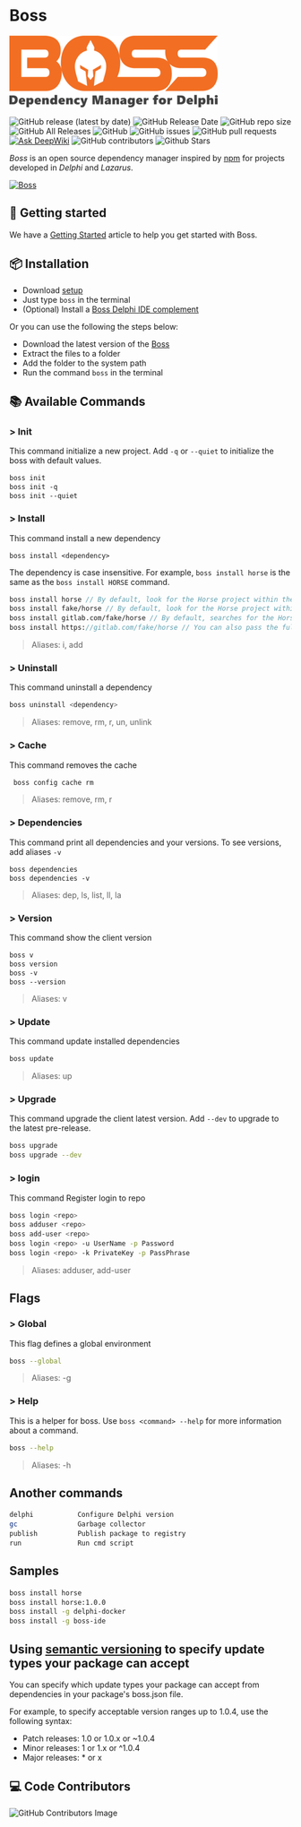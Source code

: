 # Boss

![Boss][bossLogo]

![GitHub release (latest by date)][latestReleaseBadge]
![GitHub Release Date][releaseDateBadge]
![GitHub repo size][repoSizeBadge]
![GitHub All Releases][totalDownloadsBadge]
![GitHub][githubLicenseBadge]
![GitHub issues][githubIssuesBadge]
![GitHub pull requests][githubPullRequestsBadge]
[![Ask DeepWiki][deepWikiBadge]](https://deepwiki.com/HashLoad/boss)
![GitHub contributors][githubContributorsBadge]
![Github Stars][repoStarsBadge]

_Boss_ is an open source dependency manager inspired by [npm](https://www.npmjs.com/) for projects developed in _Delphi_ and _Lazarus_.

[![Boss][telegramBadge]][telegramLink]

<!-- getting start with emoji -->

## 🚀 Getting started

We have a [Getting Started](https://medium.com/@matheusarendthunsche/come%C3%A7ando-com-o-boss-72aad9bcc13) article to help you get started with Boss.

## 📦 Installation

- Download [setup](https://github.com/hashload/boss/releases)
- Just type `boss` in the terminal
- (Optional) Install a [Boss Delphi IDE complement](https://github.com/hashload/boss-ide)

Or you can use the following the steps below:

- Download the latest version of the [Boss](https://github.com/hashload/boss/releases)
- Extract the files to a folder
- Add the folder to the system path
- Run the command `boss` in the terminal

## 📚 Available Commands

### > Init

This command initialize a new project. Add `-q` or `--quiet` to initialize the boss with default values.

```shell
boss init
boss init -q
boss init --quiet
```

### > Install

This command install a new dependency

```shell
boss install <dependency>
```

The dependency is case insensitive. For example, `boss install horse` is the same as the `boss install HORSE` command.

```pascal
boss install horse // By default, look for the Horse project within the GitHub Hashload organization.
boss install fake/horse // By default, look for the Horse project within the Fake GitHub organization.
boss install gitlab.com/fake/horse // By default, searches for the Horse project within the Fake GitLab organization.
boss install https://gitlab.com/fake/horse // You can also pass the full URL for installation
```

> Aliases: i, add

### > Uninstall

This command uninstall a dependency

```sh
boss uninstall <dependency>
```

> Aliases: remove, rm, r, un, unlink

### > Cache

This command removes the cache

```sh
 boss config cache rm
```

> Aliases: remove, rm, r

### > Dependencies

This command print all dependencies and your versions. To see versions, add aliases `-v`

```shell
boss dependencies
boss dependencies -v
```

> Aliases: dep, ls, list, ll, la

### > Version

This command show the client version

```shell
boss v
boss version
boss -v
boss --version
```

> Aliases: v

### > Update

This command update installed dependencies

```sh
boss update
```

> Aliases: up

### > Upgrade

This command upgrade the client latest version. Add `--dev` to upgrade to the latest pre-release.

```sh
boss upgrade
boss upgrade --dev
```

### > login

This command Register login to repo

```sh
boss login <repo>
boss adduser <repo>
boss add-user <repo>
boss login <repo> -u UserName -p Password
boss login <repo> -k PrivateKey -p PassPhrase
```

> Aliases: adduser, add-user

## Flags

### > Global

This flag defines a global environment

```sh
boss --global
```

> Aliases: -g

### > Help

This is a helper for boss. Use `boss <command> --help` for more information about a command.

```sh
boss --help
```

> Aliases: -h

## Another commands

```sh
delphi           Configure Delphi version
gc               Garbage collector
publish          Publish package to registry
run              Run cmd script
```

## Samples

```sh
boss install horse
boss install horse:1.0.0
boss install -g delphi-docker
boss install -g boss-ide
```

## Using [semantic versioning](https://semver.org/) to specify update types your package can accept

You can specify which update types your package can accept from dependencies in your package's boss.json file.

For example, to specify acceptable version ranges up to 1.0.4, use the following syntax:

- Patch releases: 1.0 or 1.0.x or ~1.0.4
- Minor releases: 1 or 1.x or ^1.0.4
- Major releases: \* or x

## 💻 Code Contributors

![GitHub Contributors Image](https://contrib.rocks/image?repo=Hashload/boss)

[githubContributorsBadge]: https://img.shields.io/github/contributors/hashload/boss
[bossLogo]: ./assets/png/sized/boss-logo-128px.png
[latestReleaseBadge]: https://img.shields.io/github/v/release/hashload/boss
[releaseDateBadge]: https://img.shields.io/github/release-date/hashload/boss
[repoSizeBadge]: https://img.shields.io/github/repo-size/hashload/boss
[totalDownloadsBadge]: https://img.shields.io/github/downloads/hashload/boss/total
[githubLicenseBadge]: https://img.shields.io/github/license/hashload/boss
[githubIssuesBadge]: https://img.shields.io/github/issues/hashload/boss
[githubPullRequestsBadge]: https://img.shields.io/github/issues-pr/hashload/boss
[deepwikiBadge]: https://deepwiki.com/badge.svg
[telegramBadge]: https://img.shields.io/badge/telegram-join%20channel-7289DA?style=flat-square
[telegramLink]: https://t.me/hashload
[repoStarsBadge]: https://img.shields.io/github/stars/hashload/boss?style=social
